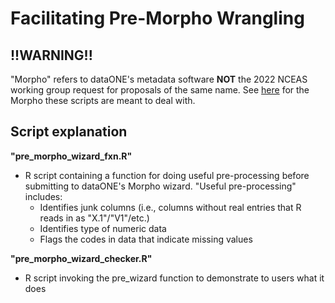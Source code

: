 # Facilitating Pre-Morpho Wrangling

## !!WARNING!!

"Morpho" refers to dataONE's metadata software **NOT** the 2022 NCEAS working group request for proposals of the same name. See [here](https://old.dataone.org/software-tools/morpho) for the Morpho these scripts are meant to deal with.

## Script explanation

**"pre_morpho_wizard_fxn.R"**

- R script containing a function for doing useful pre-processing before submitting to dataONE's Morpho wizard. "Useful pre-processing" includes:
    - Identifies junk columns (i.e., columns without real entries that R reads in as "X.1"/"V1"/etc.)
    - Identifies type of numeric data
    - Flags the codes in data that indicate missing values

**"pre_morpho_wizard_checker.R"**

- R script invoking the pre_wizard function to demonstrate to users what it does
